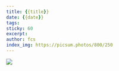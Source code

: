 ```yaml
---
title: {{title}}
date: {{date}}
tags: 
sticky: 60
excerpt: 
author: fcs
index_img: https://picsum.photos/800/250
---
```


![](https://picsum.photos/800/250)
